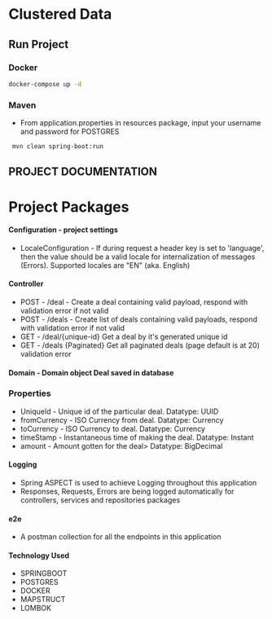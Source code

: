 # Clustered Data

## Run Project
### Docker
```sh
docker-compose up -d
```
### Maven
- From application.properties in resources package, input your username and password for POSTGRES

```sh
 mvn clean spring-boot:run
```
## PROJECT DOCUMENTATION

# Project Packages
#### Configuration - project settings
- LocaleConfiguration - If during request a header key is set to 'language', then the value should be a valid locale
  for internalization of messages (Errors). Supported locales are "EN" (aka. English)

#### Controller
- POST - /deal - Create a deal containing valid payload, respond with validation error if not valid
- POST - /deals - Create list of deals containing valid payloads, respond with validation error if not valid
- GET - /deal/{unique-id} Get a deal by it's generated unique id
- GET - /deals {Paginated} Get all paginated deals (page default is at 20)
  validation error

#### Domain - Domain object Deal saved in database
### Properties
- UniqueId - Unique id of the particular deal. Datatype: UUID
- fromCurrency - ISO Currency from deal. Datatype: Currency
- toCurrency - ISO Currency to deal. Datatype: Currency
- timeStamp - Instantaneous time of making the deal. Datatype: Instant
- amount - Amount gotten for the deal> Datatype: BigDecimal

#### Logging
- Spring ASPECT is used to achieve Logging throughout this application
- Responses, Requests, Errors are being logged automatically for controllers, services and repositories packages
#### e2e
- A postman collection for all the endpoints in this application

#### Technology Used
- SPRINGBOOT
- POSTGRES
- DOCKER
- MAPSTRUCT
- LOMBOK
